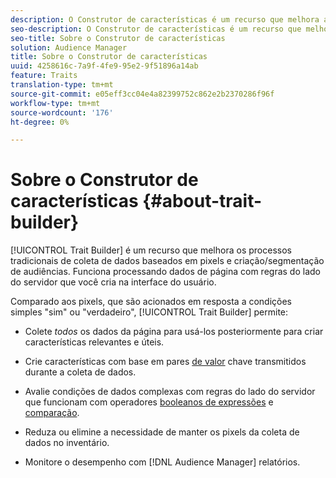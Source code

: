 ```yaml
---
description: O Construtor de características é um recurso que melhora a coleta de dados baseada em pixels e os processos de criação/segmentação de audiências. Funciona processando dados de página com regras do lado do servidor que você cria na interface do usuário.
seo-description: O Construtor de características é um recurso que melhora a coleta de dados baseada em pixels e os processos de criação/segmentação de audiências. Funciona processando dados de página com regras do lado do servidor que você cria na interface do usuário.
seo-title: Sobre o Construtor de características
solution: Audience Manager
title: Sobre o Construtor de características
uuid: 4258616c-7a9f-4fe9-95e2-9f51896a14ab
feature: Traits
translation-type: tm+mt
source-git-commit: e05eff3cc04e4a82399752c862e2b2370286f96f
workflow-type: tm+mt
source-wordcount: '176'
ht-degree: 0%

---
```



# Sobre o Construtor de características {#about-trait-builder}

[!UICONTROL Trait Builder] é um recurso que melhora os processos tradicionais de coleta de dados baseados em pixels e criação/segmentação de audiências. Funciona processando dados de página com regras do lado do servidor que você cria na interface do usuário.

<!-- c_tb_about.xml -->

Comparado aos pixels, que são acionados em resposta a condições simples &quot;sim&quot; ou &quot;verdadeiro&quot;, [!UICONTROL Trait Builder] permite:

* Colete *todos* os dados da página para usá-los posteriormente para criar características relevantes e úteis.
* Crie características com base em pares [de valor](../../reference/key-value-pairs-explained.md) chave transmitidos durante a coleta de dados.
* Avalie condições de dados complexas com regras do lado do servidor que funcionam com operadores [booleanos de expressões](../../reference/boolean-expressions-tsb.md) e [comparação](../../features/traits/trait-comparison-operators.md).

* Reduza ou elimine a necessidade de manter os pixels da coleta de dados no inventário.
* Monitore o desempenho com [!DNL Audience Manager] relatórios.